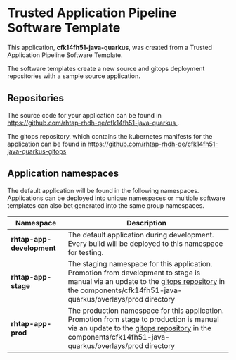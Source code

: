# Trusted Application Pipeline Software Template

This application, **cfk14fh51-java-quarkus**, was created from a Trusted Application Pipeline Software Template.

The software templates create a new source and gitops deployment repositories with a sample source application. 

## Repositories

The source code for your application can be found in [https://github.com/rhtap-rhdh-qe/cfk14fh51-java-quarkus ](https://github.com/rhtap-rhdh-qe/cfk14fh51-java-quarkus ).
 
The gitops repository, which contains the kubernetes manifests for the application can be found in 
[https://github.com/rhtap-rhdh-qe/cfk14fh51-java-quarkus-gitops ](https://github.com/rhtap-rhdh-qe/cfk14fh51-java-quarkus-gitops ) 

## Application namespaces 

The default application will be found in the following namespaces. Applications can be deployed into unique namespaces or multiple software templates can also bet generated into the same group namespaces.  

|  Namespace   |  Description   |  
| -------- | -------- |   
| **rhtap-app-development** | The default application during development. Every build will be deployed to this namespace for testing. | 
| **rhtap-app-stage** | The staging namespace for this application. Promotion from development to stage is manual via an update to the [gitops repository](https://github.com/rhtap-rhdh-qe/cfk14fh51-java-quarkus-gitops ) in the components/cfk14fh51-java-quarkus/overlays/prod directory |  
| **rhtap-app-prod** | The production namespace for this application. Promotion from stage to production is manual via an update to the [gitops repository](https://github.com/rhtap-rhdh-qe/cfk14fh51-java-quarkus-gitops ) in the components/cfk14fh51-java-quarkus/overlays/prod directory | 